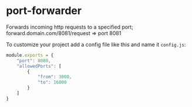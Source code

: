 # port-forwarder
Forwards incoming http requests to a specified port; forward.domain.com/8081/request => port 8081

To customize your project add a config file like this and name it `config.js`:
```JavaScript
module.exports = {
	"port": 8080,
	"allowedPorts": [
		{
			"from": 3000,
			"to": 16000
		}
	]
}
```